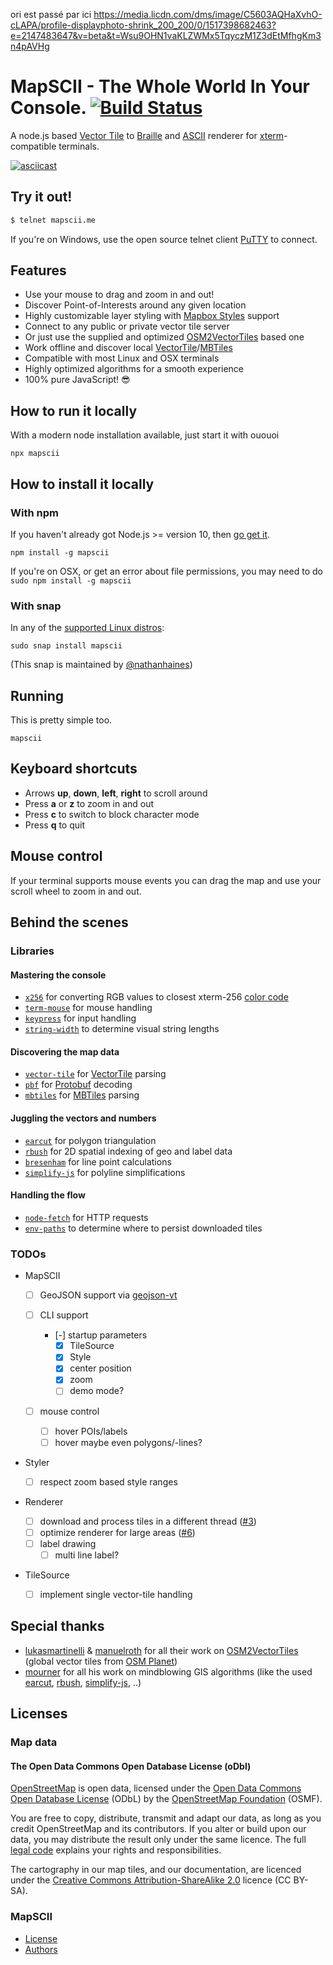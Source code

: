 ori est passé par ici
https://media.licdn.com/dms/image/C5603AQHaXvhO-cLAPA/profile-displayphoto-shrink_200_200/0/1517398682463?e=2147483647&v=beta&t=Wsu9OHN1vaKLZWMx5TqyczM1Z3dEtMfhgKm3n4pAVHg

# MapSCII - The Whole World In Your Console. [![Build Status](https://travis-ci.com/rastapasta/mapscii.svg?branch=master)](https://travis-ci.com/rastapasta/mapscii)

A node.js based [Vector Tile](http://wiki.openstreetmap.org/wiki/Vector_tiles) to [Braille](http://www.fileformat.info/info/unicode/block/braille_patterns/utf8test.htm) and [ASCII](https://de.wikipedia.org/wiki/American_Standard_Code_for_Information_Interchange) renderer for [xterm](https://en.wikipedia.org/wiki/Xterm)-compatible terminals.

<a href="https://asciinema.org/a/117813?autoplay=1" target="_blank">![asciicast](https://cloud.githubusercontent.com/assets/1259904/25480718/497a64e2-2b4a-11e7-9cf0-ed52ee0b89c0.png)</a>

## Try it out!

```sh
$ telnet mapscii.me
```

If you're on Windows, use the open source telnet client [PuTTY](https://www.chiark.greenend.org.uk/~sgtatham/putty/latest.html) to connect.

## Features

- Use your mouse to drag and zoom in and out!
- Discover Point-of-Interests around any given location
- Highly customizable layer styling with [Mapbox Styles](https://www.mapbox.com/mapbox-gl-style-spec/) support
- Connect to any public or private vector tile server
- Or just use the supplied and optimized [OSM2VectorTiles](https://github.com/osm2vectortiles) based one
- Work offline and discover local [VectorTile](https://github.com/mapbox/vector-tile-spec)/[MBTiles](https://github.com/mapbox/mbtiles-spec)
- Compatible with most Linux and OSX terminals
- Highly optimized algorithms for a smooth experience
- 100% pure JavaScript! :sunglasses:

## How to run it locally

With a modern node installation available, just start it with
ououoi

```
npx mapscii
```

## How to install it locally

### With npm

If you haven't already got Node.js >= version 10, then [go get it](http://nodejs.org/).

```
npm install -g mapscii
```

If you're on OSX, or get an error about file permissions, you may need to do `sudo npm install -g mapscii`

### With snap

In any of the [supported Linux distros](https://snapcraft.io/docs/core/install):

    sudo snap install mapscii

(This snap is maintained by [@nathanhaines](https://github.com/nathanhaines/))

## Running

This is pretty simple too.

```
mapscii
```

## Keyboard shortcuts

- Arrows **up**, **down**, **left**, **right** to scroll around
- Press **a** or **z** to zoom in and out
- Press **c** to switch to block character mode
- Press **q** to quit

## Mouse control

If your terminal supports mouse events you can drag the map and use your scroll wheel to zoom in and out.

## Behind the scenes

### Libraries

#### Mastering the console

- [`x256`](https://github.com/substack/node-x256) for converting RGB values to closest xterm-256 [color code](https://en.wikipedia.org/wiki/File:Xterm_256color_chart.svg)
- [`term-mouse`](https://github.com/CoderPuppy/term-mouse) for mouse handling
- [`keypress`](https://github.com/TooTallNate/keypress) for input handling
- [`string-width`](https://github.com/sindresorhus/string-width) to determine visual string lengths

#### Discovering the map data

- [`vector-tile`](https://github.com/mapbox/vector-tile-js) for [VectorTile](https://github.com/mapbox/vector-tile-spec/tree/master/2.1) parsing
- [`pbf`](https://github.com/mapbox/pbf) for [Protobuf](https://developers.google.com/protocol-buffers/) decoding
- [`mbtiles`](https://github.com/mapbox/node-mbtiles) for [MBTiles](https://github.com/mapbox/mbtiles-spec/blob/master/1.2/spec.md) parsing

#### Juggling the vectors and numbers

- [`earcut`](https://github.com/mapbox/earcut) for polygon triangulation
- [`rbush`](https://github.com/mourner/rbush) for 2D spatial indexing of geo and label data
- [`bresenham`](https://github.com/madbence/node-bresenham) for line point calculations
- [`simplify-js`](https://github.com/mourner/simplify-js) for polyline simplifications

#### Handling the flow

- [`node-fetch`](https://github.com/bitinn/node-fetch) for HTTP requests
- [`env-paths`](https://github.com/sindresorhus/env-paths) to determine where to persist downloaded tiles

### TODOs

- MapSCII

  - [ ] GeoJSON support via [geojson-vt](https://github.com/mapbox/geojson-vt)
  - [ ] CLI support

    - [-] startup parameters
      - [x] TileSource
      - [x] Style
      - [x] center position
      - [x] zoom
      - [ ] demo mode?

  - [ ] mouse control
    - [ ] hover POIs/labels
    - [ ] hover maybe even polygons/-lines?

- Styler

  - [ ] respect zoom based style ranges

- Renderer

  - [ ] download and process tiles in a different thread ([#3](https://github.com/rastapasta/mapscii/issues/3))
  - [ ] optimize renderer for large areas ([#6](https://github.com/rastapasta/mapscii/issues/6))
  - [ ] label drawing
    - [ ] multi line label?

- TileSource
  - [ ] implement single vector-tile handling

## Special thanks

- [lukasmartinelli](https://github.com/lukasmartinelli) & [manuelroth](https://github.com/manuelroth) for all their work on [OSM2VectorTiles](https://github.com/osm2vectortiles) (global vector tiles from [OSM Planet](https://wiki.openstreetmap.org/wiki/Planet.osm))
- [mourner](https://github.com/mourner) for all his work on mindblowing GIS algorithms (like the used [earcut](https://github.com/mapbox/earcut), [rbush](https://github.com/mourner/rbush), [simplify-js](https://github.com/mourner/simplify-js), ..)

## Licenses

### Map data

#### The Open Data Commons Open Database License (oDbl)

[OpenStreetMap](https://www.openstreetmap.org) is open data, licensed under the [Open Data Commons Open Database License](http://opendatacommons.org/licenses/odbl/) (ODbL) by the [OpenStreetMap Foundation](http://osmfoundation.org/) (OSMF).

You are free to copy, distribute, transmit and adapt our data, as long as you credit OpenStreetMap and its contributors. If you alter or build upon our data, you may distribute the result only under the same licence. The full [legal code](http://opendatacommons.org/licenses/odbl/1.0/) explains your rights and responsibilities.

The cartography in our map tiles, and our documentation, are licenced under the [Creative Commons Attribution-ShareAlike 2.0](http://creativecommons.org/licenses/by-sa/2.0/) licence (CC BY-SA).

### MapSCII

- [License](./LICENSE)
- [Authors](./AUTHORS)
